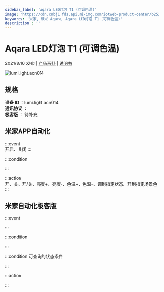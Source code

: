 ```yaml
---
sidebar_label: 'Aqara LED灯泡 T1 (可调色温)'
image: 'https://cdn.cnbj1.fds.api.mi-img.com/iotweb-product-center/b252f7c67f91f7387fa1d6152ac0b157_1625195917689.png?GalaxyAccessKeyId=AKVGLQWBOVIRQ3XLEW&Expires=9223372036854775807&Signature=aYKEIc7QYaWw31i3Rn0W5jZ1DfI='
keywords: '米家, 绿米 Aqara, Aqara LED灯泡 T1 (可调色温)'
description : ''
---
```

# Aqara LED灯泡 T1 (可调色温)

2021/9/18 发布 | [产品百科](https://home.mi.com/webapp/content/baike/product/index.html?model=lumi.light.acn014/) | [说明书](https://home.mi.com/views/introduction.html?model=lumi.light.acn014&region=cn)

![lumi.light.acn014](https://cdn.cnbj1.fds.api.mi-img.com/iotweb-product-center/b252f7c67f91f7387fa1d6152ac0b157_1625195917689.png?GalaxyAccessKeyId=AKVGLQWBOVIRQ3XLEW&Expires=9223372036854775807&Signature=aYKEIc7QYaWw31i3Rn0W5jZ1DfI=)

## 规格  
> 
**设备 ID** ：lumi.light.acn014  
**通讯协议** ：  
**极客版**  ： 待补充 


## 米家APP自动化  

:::event  
开启、关闭
:::

:::condition  

:::

:::action   
开、关、开/关、亮度+、亮度-、色温+、色温-、调到指定状态、开到指定场景色
:::

## 米家自动化极客版  

:::event  

:::

:::condition  

:::

:::condition 可查询的状态条件  

:::

:::action  

:::

        
